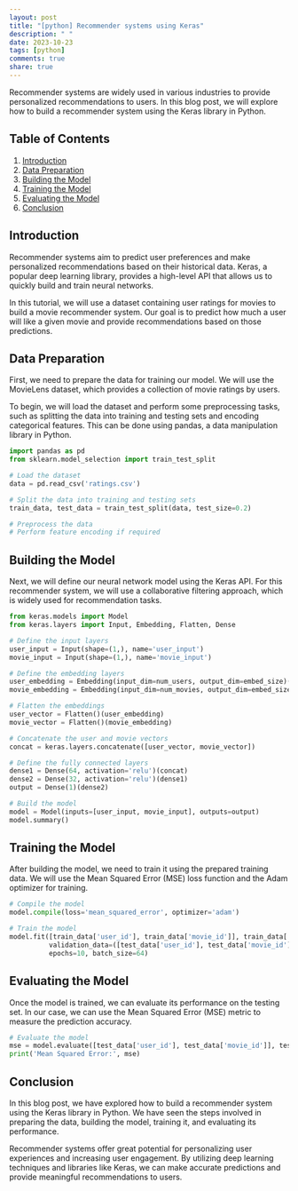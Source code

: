 ```yaml
---
layout: post
title: "[python] Recommender systems using Keras"
description: " "
date: 2023-10-23
tags: [python]
comments: true
share: true
---
```


Recommender systems are widely used in various industries to provide personalized recommendations to users. In this blog post, we will explore how to build a recommender system using the Keras library in Python.

## Table of Contents
1. [Introduction](#introduction)
2. [Data Preparation](#data-preparation)
3. [Building the Model](#building-the-model)
4. [Training the Model](#training-the-model)
5. [Evaluating the Model](#evaluating-the-model)
6. [Conclusion](#conclusion)

## Introduction

Recommender systems aim to predict user preferences and make personalized recommendations based on their historical data. Keras, a popular deep learning library, provides a high-level API that allows us to quickly build and train neural networks.

In this tutorial, we will use a dataset containing user ratings for movies to build a movie recommender system. Our goal is to predict how much a user will like a given movie and provide recommendations based on those predictions.

## Data Preparation

First, we need to prepare the data for training our model. We will use the MovieLens dataset, which provides a collection of movie ratings by users.

To begin, we will load the dataset and perform some preprocessing tasks, such as splitting the data into training and testing sets and encoding categorical features. This can be done using pandas, a data manipulation library in Python.

```python
import pandas as pd
from sklearn.model_selection import train_test_split

# Load the dataset
data = pd.read_csv('ratings.csv')

# Split the data into training and testing sets
train_data, test_data = train_test_split(data, test_size=0.2)

# Preprocess the data
# Perform feature encoding if required
```

## Building the Model

Next, we will define our neural network model using the Keras API. For this recommender system, we will use a collaborative filtering approach, which is widely used for recommendation tasks.

```python
from keras.models import Model
from keras.layers import Input, Embedding, Flatten, Dense

# Define the input layers
user_input = Input(shape=(1,), name='user_input')
movie_input = Input(shape=(1,), name='movie_input')

# Define the embedding layers
user_embedding = Embedding(input_dim=num_users, output_dim=embed_size)(user_input)
movie_embedding = Embedding(input_dim=num_movies, output_dim=embed_size)(movie_input)

# Flatten the embeddings
user_vector = Flatten()(user_embedding)
movie_vector = Flatten()(movie_embedding)

# Concatenate the user and movie vectors
concat = keras.layers.concatenate([user_vector, movie_vector])

# Define the fully connected layers
dense1 = Dense(64, activation='relu')(concat)
dense2 = Dense(32, activation='relu')(dense1)
output = Dense(1)(dense2)

# Build the model
model = Model(inputs=[user_input, movie_input], outputs=output)
model.summary()
```

## Training the Model

After building the model, we need to train it using the prepared training data. We will use the Mean Squared Error (MSE) loss function and the Adam optimizer for training.

```python
# Compile the model
model.compile(loss='mean_squared_error', optimizer='adam')

# Train the model
model.fit([train_data['user_id'], train_data['movie_id']], train_data['rating'],
          validation_data=([test_data['user_id'], test_data['movie_id']], test_data['rating']),
          epochs=10, batch_size=64)
```

## Evaluating the Model

Once the model is trained, we can evaluate its performance on the testing set. In our case, we can use the Mean Squared Error (MSE) metric to measure the prediction accuracy.

```python
# Evaluate the model
mse = model.evaluate([test_data['user_id'], test_data['movie_id']], test_data['rating'])
print('Mean Squared Error:', mse)
```

## Conclusion

In this blog post, we have explored how to build a recommender system using the Keras library in Python. We have seen the steps involved in preparing the data, building the model, training it, and evaluating its performance.

Recommender systems offer great potential for personalizing user experiences and increasing user engagement. By utilizing deep learning techniques and libraries like Keras, we can make accurate predictions and provide meaningful recommendations to users.